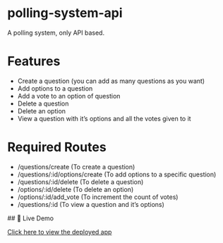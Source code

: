 # polling-system-api
A polling system, only API based.
<h1>Features</h1>
<ul>
  <li>Create a question (you can add as many questions as you want)</li>
  <li>Add options to a question</li>
  <li>Add a vote to an option of question</li>
  <li>Delete a question </li>
  <li>Delete an option </li>
  <li>View a question with it’s options and all the votes given to it</li>
</ul>
<h1>Required Routes</h1>
<ul>
  <li>/questions/create (To create a question)</li>
  <li>/questions/:id/options/create (To add options to a specific question)</li>
  <li>/questions/:id/delete (To delete a question)</li>
  <li>/options/:id/delete (To delete an option)</li>
  <li>/options/:id/add_vote (To increment the count of votes)</li>
  <li>/questions/:id (To view a question and it’s options)</li>
</ul>
## 🚀 Live Demo

[Click here to view the deployed app](https://polling-system-th6r.onrender.com)
